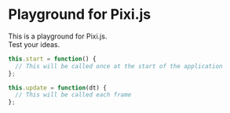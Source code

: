 Playground for Pixi.js
======================

This is a playground for Pixi.js.  
Test your ideas.

```js
this.start = function() {
  // This will be called once at the start of the application
};

this.update = function(dt) {
  // This will be called each frame
};
```
